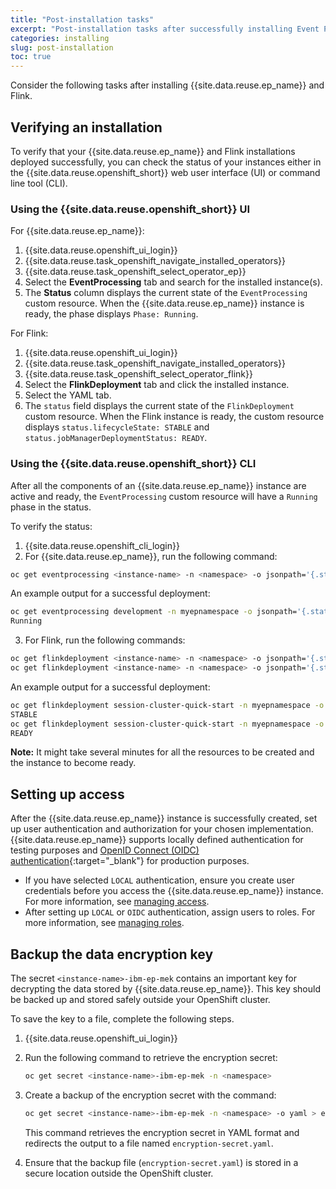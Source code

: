 ```yaml
---
title: "Post-installation tasks"
excerpt: "Post-installation tasks after successfully installing Event Processing."
categories: installing
slug: post-installation
toc: true
---
```


Consider the following tasks after installing {{site.data.reuse.ep_name}} and Flink.

## Verifying an installation

To verify that your {{site.data.reuse.ep_name}} and Flink installations deployed successfully, you can check the status
of your instances either in the {{site.data.reuse.openshift_short}} web user interface (UI) or command line tool (CLI).


### Using the {{site.data.reuse.openshift_short}} UI

For {{site.data.reuse.ep_name}}:

1. {{site.data.reuse.openshift_ui_login}}
2. {{site.data.reuse.task_openshift_navigate_installed_operators}}
3. {{site.data.reuse.task_openshift_select_operator_ep}}
4. Select the **EventProcessing** tab and search for the installed instance(s).
5. The **Status** column displays the current state of the `EventProcessing` custom resource. When the 
{{site.data.reuse.ep_name}} instance is ready, the phase displays `Phase: Running`.

For Flink:

1. {{site.data.reuse.openshift_ui_login}}
2. {{site.data.reuse.task_openshift_navigate_installed_operators}}
3. {{site.data.reuse.task_openshift_select_operator_flink}}
4. Select the **FlinkDeployment** tab and click the installed instance.
5. Select the YAML tab. 
6. The `status` field displays the current state of the `FlinkDeployment` custom resource. When the Flink instance is ready, the custom resource displays `status.lifecycleState: STABLE` and `status.jobManagerDeploymentStatus: READY`.

### Using the {{site.data.reuse.openshift_short}} CLI

After all the components of an {{site.data.reuse.ep_name}} instance are active and ready, the `EventProcessing` custom resource will have a `Running` phase in the status.

To verify the status:

1. {{site.data.reuse.openshift_cli_login}}
2. For {{site.data.reuse.ep_name}}, run the following command:
```sh
oc get eventprocessing <instance-name> -n <namespace> -o jsonpath='{.status.phase}'
```
An example output for a successful deployment:
```sh
oc get eventprocessing development -n myepnamespace -o jsonpath='{.status.phase}'
Running
```
3. For Flink, run the following commands:
```sh
oc get flinkdeployment <instance-name> -n <namespace> -o jsonpath='{.status.lifecycleState}'
oc get flinkdeployment <instance-name> -n <namespace> -o jsonpath='{.status.jobManagerDeploymentStatus}'
```
An example output for a successful deployment:
```sh
oc get flinkdeployment session-cluster-quick-start -n myepnamespace -o jsonpath='{.status.lifecycleState}'
STABLE
oc get flinkdeployment session-cluster-quick-start -n myepnamespace -o jsonpath='{.status.jobManagerDeploymentStatus}'
READY
```

**Note:** It might take several minutes for all the resources to be created and the instance to become ready.

## Setting up access

After the {{site.data.reuse.ep_name}} instance is successfully created, set up user authentication and authorization for your chosen implementation. {{site.data.reuse.ep_name}} supports locally defined authentication for testing purposes and [OpenID Connect (OIDC) authentication](https://openid.net/connect/){:target="_blank"} for production purposes.

- If you have selected `LOCAL` authentication, ensure you create user credentials before you access the {{site.data.reuse.ep_name}} instance.  For more information, see [managing access](../../security/managing-access).
- After setting up `LOCAL` or `OIDC` authentication, assign users to roles. For more information, see [managing roles](../../security/user-roles).


## Backup the data encryption key

The secret `<instance-name>-ibm-ep-mek` contains an important key for decrypting the data stored by
{{site.data.reuse.ep_name}}.  This key should be backed up and stored safely outside your OpenShift cluster.

To save the key to a file, complete the following steps.

1. {{site.data.reuse.openshift_ui_login}}
2. Run the following command to retrieve the encryption secret:
   ```sh
   oc get secret <instance-name>-ibm-ep-mek -n <namespace>
   ```

3. Create a backup of the encryption secret with the command:
   ```sh
   oc get secret <instance-name>-ibm-ep-mek -n <namespace> -o yaml > encryption-secret.yaml
   ```
   This command retrieves the encryption secret in YAML format and redirects the output to a file named `encryption-secret.yaml`.

4. Ensure that the backup file (`encryption-secret.yaml`) is stored in a secure location outside the OpenShift cluster.
